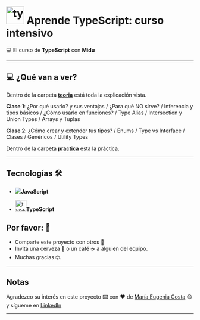 # <img width="48" height="48" src="https://img.icons8.com/color/48/typescript.png" alt="typescript"/> Aprende TypeScript: curso intensivo

:computer: El curso de **TypeScript** con **Midu**

---


## :computer: ¿Qué van a ver?

Dentro de la carpeta [**teoria**](https://github.com/eugenia1984/aprende-TypeScript-curso-intensivo/tree/main/teoria) está toda la explicación vista.

**Clase 1**: ¿Por qué usarlo? y sus ventajas / ¿Para qué NO sirve? / Inferencia y tipos básicos / ¿Cómo usarlo en funciones? / Type Alias / Intersection y Union Types / Arrays y Tuplas

**Clase 2**: ¿Cómo crear y extender tus tipos? / Enums / Type vs Interface / Clases / Genéricos / Utility Types

Dentro de la carpeta [**practica**](https://github.com/eugenia1984/aprende-TypeScript-curso-intensivo/tree/main/practica) esta la práctica.

---


## Tecnologías 🛠️



- <img src="https://img.icons8.com/color/30/null/javascript--v1.png"/>**JavaScript** 

- <img width="30" height="30" src="https://img.icons8.com/color/30/typescript.png" alt="typescript"/>**TypeScript**




## Por favor: 🎁

* Comparte este proyecto con otros 📢
* Invita una cerveza 🍺 o un café ☕ a alguien del equipo.
* Muchas gracias 🤓.

---

## Notas

Agradezco su interés en este proyecto ⌨️ con ❤️ de [María Eugenia Costa](https://github.com/eugenia1984) 😊 y sígueme en [LinkedIn](http://www.linkedin.com/in/maríaeugeniacosta)


---
